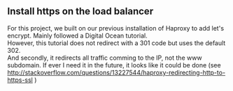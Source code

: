 ## Install https on the load balancer

For this project, we built on our previous installation of Haproxy to add let's encrypt.
Mainly followed a Digital Ocean tutorial.  
However, this tutorial does not redirect with a 301 code but uses the default 302.  
And secondly, it redirects all traffic comming to the IP, not the www subdomain. If ever I need it in the future, it looks like it could be done (see http://stackoverflow.com/questions/13227544/haproxy-redirecting-http-to-https-ssl )
